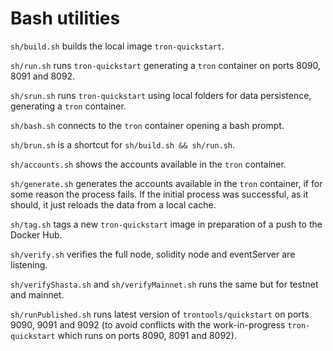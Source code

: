 # Bash utilities

`sh/build.sh` builds the local image `tron-quickstart`.

`sh/run.sh` runs `tron-quickstart` generating a `tron` container on ports 8090, 8091 and 8092.

`sh/srun.sh` runs `tron-quickstart` using local folders for data persistence, generating a `tron` container.

`sh/bash.sh` connects to the `tron` container opening a bash prompt.

`sh/brun.sh` is a shortcut for `sh/build.sh && sh/run.sh`.

`sh/accounts.sh` shows the accounts available in the `tron` container.

`sh/generate.sh` generates the accounts available in the `tron` container, if for some reason the process fails. If the initial process was successful, as it should, it just reloads the data from a local cache.

`sh/tag.sh` tags a new `tron-quickstart` image in preparation of a push to the Docker Hub.

`sh/verify.sh` verifies the full node, solidity node and eventServer are listening.

`sh/verifyShasta.sh` and `sh/verifyMainnet.sh` runs the same but for testnet and mainnet.

`sh/runPublished.sh` runs latest version of `trontools/quickstart` on ports 9090, 9091 and 9092 (to avoid conflicts with the work-in-progress `tron-quickstart` which runs on ports 8090, 8091 and 8092).